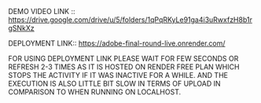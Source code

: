 DEMO VIDEO LINK :: https://drive.google.com/drive/u/5/folders/1qPqRKyLe91ga4i3uRwxfzH8b1rgSNkXz

DEPLOYMENT LINK:: https://adobe-final-round-live.onrender.com/

FOR USING DEPLOYMENT LINK PLEASE WAIT FOR FEW SECONDS OR REFRESH 2-3 TIMES AS IT IS HOSTED ON RENDER FREE PLAN WHICH STOPS THE ACTIVITY IF IT WAS INACTIVE FOR A WHILE. AND THE EXECUTION IS ALSO LITTLE BIT SLOW IN TERMS OF UPLOAD IN COMPARISON TO WHEN RUNNING ON LOCALHOST.
